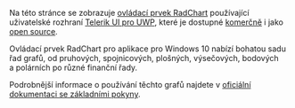 ﻿Na této stránce se zobrazuje [ovládací prvek RadChart](http://www.telerik.com/universal-windows-platform-ui/chart) používající uživatelské rozhraní [Telerik UI pro UWP](http://www.telerik.com/universal-windows-platform-ui), které je dostupné [komerčně](http://www.telerik.com/purchase/universal-windows-platform) i jako [open source](https://github.com/telerik/UI-For-UWP).

Ovládací prvek RadChart pro aplikace pro Windows 10 nabízí bohatou sadu řad grafů, od pruhových, spojnicových, plošných, výsečových, bodových a polárních po různé finanční řady.

Podrobnější informace o používání těchto grafů najdete v [oficiální dokumentaci se základními pokyny](http://docs.telerik.com/windows-universal/controls/radchart/getting-started).

